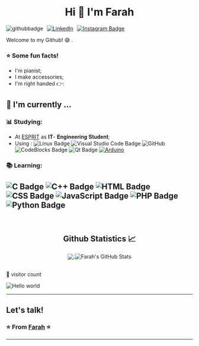 <h1 align="center">Hi 👋 I'm Farah </h1>

<div style="display: flex; align-items: center;">
  <img src="https://img.shields.io/github/followers/farahbenchikha?style=social" alt="githubbadge" style="margin-right: 10px;">
  <a href="https://www.linkedin.com/in/farah-ben-chikha-76a93325b/">
    <img alt="LinkedIn" src="https://img.shields.io/badge/LinkedIn-Farah%20Ben%20Chikha-blue?style=flat&logo=linkedin" style="margin-right: 10px;">
  </a>
  <a href="https://www.instagram.com/farahbenchikha_/">
    <img src="https://img.shields.io/badge/-farahbenchikha__-purple?&logo=instagram&logoColor=white" alt="Instagram Badge">
  </a>
</div>

Welcome to my Github! :sweat_smile: .

### :star: Some fun facts!
- I'm pianist;
- I make accessories;
- I'm right handed  👉:
##  :calendar: I'm currently  ...
  ### :bar_chart: Studying:

 - At [ESPRIT](https://www.linkedin.com/school/esprit_2/mycompany/verification/) as 𝐈𝐓- 𝐄𝐧𝐠𝐢𝐧𝐞𝐞𝐫𝐢𝐧𝐠 𝐒𝐭𝐮𝐝𝐞𝐧𝐭;
 - Using : ![Linux Badge](https://img.shields.io/badge/Linux-FCC624?style=flat&logo=linux&logoColor=black) ![Visual Studio Code Badge](https://img.shields.io/badge/Visual%20Studio%20Code-007ACC?style=flat&logo=visual-studio-code&logoColor=white)
![GitHub](https://img.shields.io/badge/-GitHub-181717?&logo=github) ![CodeBlocks Badge](https://img.shields.io/badge/Code::Blocks-2B2B2B?style=flat&logo=codeblocks) ![Qt Badge](https://img.shields.io/badge/Qt-41CD52?style=flat&logo=qt&logoColor=white) [![Arduino](https://img.shields.io/badge/-Arduino-black?style=flat-square&logo=Arduino&link=https://github.com/LuizCarlosAbbott/)](https://github.com/LuizCarlosAbbott/)


### :books: Learning:
![C Badge](https://img.shields.io/badge/-C-A8B9CC?style=flat&logo=c)
![C++ Badge](https://img.shields.io/badge/-C++-00599C?style=flat&logo=c%2B%2B)
![HTML Badge](https://img.shields.io/badge/-HTML-E34F26?style=flat&logo=html5&logoColor=white)
![CSS Badge](https://img.shields.io/badge/-CSS-1572B6?style=flat&logo=css3)
![JavaScript Badge](https://img.shields.io/badge/-JavaScript-F7DF1E?style=flat&logo=javascript&logoColor=black)
![PHP Badge](https://img.shields.io/badge/-PHP-777BB4?style=flat&logo=php&logoColor=white)
![Python Badge](https://img.shields.io/badge/-Python-3776AB?style=flat&logo=python&logoColor=white)
---
<br/>

<h2 align="center"> Github Statistics 📈 </h2>
<div align="center"> 
    <a href="">
        <img align="center" src="https://github-readme-stats.vercel.app/api/top-langs/?username=farahbenchikha&theme=react&line_height=40&hide=css"/>
    </a>
    <img src="https://github-readme-stats.vercel.app/api?username=farahbenchikha&show_icons=true" alt="Farah's GitHub Stats" align="center">
</div>
<br/>

 👀 visitor count

<img src="https://profile-counter.glitch.me/farahbenchikha/count.svg" alt="Hello world" />
<hr />

Let's talk! 
---
### ⭐️ From [Farah](https://github.com/farahbenchikha) ⭐️ ### 
---


